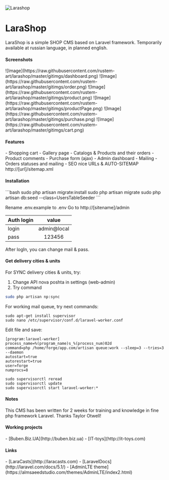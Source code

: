 ![Larashop](https://raw.githubusercontent.com/rustem-art/larashop/master/gitimgs/logo.png "LaraShop") 
# LaraShop
LaraShop is a simple SHOP CMS based on Laravel framework.
Temporarily available at russian language, in planned english.

<h4>Screenshots</h4>
![Image](https://raw.githubusercontent.com/rustem-art/larashop/master/gitimgs/dashboard.png)
![Image](https://raw.githubusercontent.com/rustem-art/larashop/master/gitimgs/order.png)
![Image](https://raw.githubusercontent.com/rustem-art/larashop/master/gitimgs/product.png)
![Image](https://raw.githubusercontent.com/rustem-art/larashop/master/gitimgs/productPage.png)
![Image](https://raw.githubusercontent.com/rustem-art/larashop/master/gitimgs/purchase.png)
![Image](https://raw.githubusercontent.com/rustem-art/larashop/master/gitimgs/cart.png)


<h4>Features</h4>
- Shopping cart
- Gallery page
- Catalogs & Products and their orders
- Product comments
- Purchase form (ajax)
- Admin dashboard
- Mailing
- Orders statuses and mailing
- SEO nice URLs & AUTO-SITEMAP http://[url]/sitemap.xml


<h4>Installation</h4>
```bash
sudo php artisan migrate:install
sudo php artisan migrate
sudo php artisan db:seed --class=UsersTableSeeder
```

Rename .env.example to .env
Go to http://[sitename]/admin

|  Auth login   |     value     |
| ------------- |:-------------:|
| login         | admin@local   |
| pass          | 123456        |

After logIn, you can change mail & pass.

<h4>Get delivery cities & units</h4>
For SYNC delivery cities & units, try:

1. Change API nova poshta in settings (web-admin)
2. Try command
```bash
sudo php artisan np:sync
```

For working mail queue, try next commands:

```
sudo apt-get install supervisor
sudo nano /etc/supervisor/conf.d/laravel-worker.conf
```

Edit file and save:
```
[program:laravel-worker]
process_name=%(program_name)s_%(process_num)02d
command=php /home/forge/app.com/artisan queue:work --sleep=3 --tries=3 --daemon
autostart=true
autorestart=true
user=forge
numprocs=8
```

```
sudo supervisorctl reread
sudo supervisorctl update
sudo supervisorctl start laravel-worker:*
```

<h4>Notes</h4>
This CMS has been written for 2 weeks for training and knowledge in fine php framework Laravel.
Thanks Taylor Otwell!

<h4>Working projects</h4>
- [Buben.Biz.UA](http://buben.biz.ua)
- [IT-toys](http://it-toys.com)

<h4>Links</h4>
- [LaraCasts](http://laracasts.com)
- [LaravelDocs](http://laravel.com/docs/5.1/)
- [AdminLTE theme](https://almsaeedstudio.com/themes/AdminLTE/index2.html)
